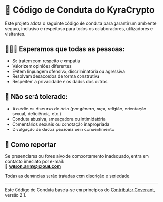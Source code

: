 # 📜 Código de Conduta do KyraCrypto

Este projeto adota o seguinte código de conduta para garantir um ambiente seguro, inclusivo e respeitoso para todos os colaboradores, utilizadores e visitantes.

## 🧑‍🤝‍🧑 Esperamos que todas as pessoas:

- Se tratem com respeito e empatia
- Valorizem opiniões diferentes
- Evitem linguagem ofensiva, discriminatória ou agressiva
- Resolvam desacordos de forma construtiva
- Respeitem a privacidade e os dados dos outros

## 🚫 Não será tolerado:

- Assédio ou discurso de ódio (por género, raça, religião, orientação sexual, deficiência, etc.)
- Conduta abusiva, ameaçadora ou intimidatória
- Comentários sexuais ou conotação inapropriada
- Divulgação de dados pessoais sem consentimento

## 📩 Como reportar

Se presenciares ou fores alvo de comportamento inadequado, entra em contacto imediato por e-mail:  
📧 **wilson.arim@icloud.com**

Todas as denúncias serão tratadas com discrição e seriedade.

---

Este Código de Conduta baseia-se em princípios do [Contributor Covenant](https://www.contributor-covenant.org/), versão 2.1.

